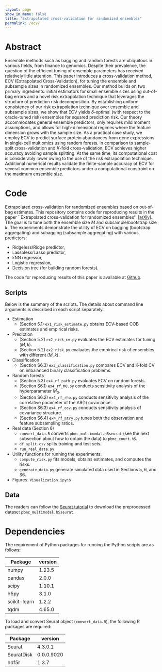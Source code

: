 ```yaml
---
layout: page
show_in_menu: false
title: "Extrapolated cross-validation for randomized ensembles"
permalink: /ecv/
---
```



# Abstract

Ensemble methods such as bagging and random forests are ubiquitous in various fields, from finance to genomics. Despite their prevalence, the question of the efficient tuning of ensemble parameters has received relatively little attention. This paper introduces a cross-validation method, ECV (Extrapolated Cross-Validation), for tuning the ensemble and subsample sizes in randomized ensembles. Our method builds on two primary ingredients: initial estimators for small ensemble sizes using out-of-bag errors and a novel risk extrapolation technique that leverages the structure of prediction risk decomposition. By establishing uniform consistency of our risk extrapolation technique over ensemble and subsample sizes, we show that ECV yields $\delta$-optimal (with respect to the oracle-tuned risk) ensembles for squared prediction risk. Our theory accommodates general ensemble predictors, only requires mild moment assumptions, and allows for high-dimensional regimes where the feature dimension grows with the sample size. As a practical case study, we employ ECV to predict surface protein abundances from gene expressions in single-cell multiomics using random forests. In comparison to sample-split cross-validation and $K$-fold cross-validation, ECV achieves higher accuracy avoiding sample splitting. At the same time, its computational cost is considerably lower owing to the use of the risk extrapolation technique. Additional numerical results validate the finite-sample accuracy of ECV for several common ensemble predictors under a computational constraint on the maximum ensemble size.



# Code


Extrapolated cross-validation for randomized ensembles based on out-of-bag estimates.
This repository contains code for reproducing results in the paper ``Extrapolated cross-validation for randomized ensembles'' [[arXiv]](https://arxiv.org/abs/2302.13511).
The goal is to tune both the ensemble size $M$ and subsample/bootstrap size $k$.
The experiments demonstrate the utility of ECV on bagging (bootstrap aggregating) and subagging (subsample aggregating) with various predictors:

- Ridgeless/Ridge predictor,
- Lassoless/Lasso predictor,
- kNN regressor,
- Logistic regression,
- Decision tree (for building random forests).

The code for reproducing results of this paper is available at [Github](https://github.com/jaydu1/ecv).



## Scripts

Below is the summary of the scripts. The details about command line arguments is described in each script separately.

- Estimation
	- (Section 5.1) `ex1_risk_estimate.py` obtains ECV-based OOB estimates and empirical risks.
- Prediction
	- (Section 5.2) `ex2_risk_cv.py` evaluates the ECV estimates for tuning $(M,k)$.
	- (Section 5.2) `ex2_risk.py` evaluates the empirical risk of ensembles with different $(M,k)$.
- Classification
	- (Section S6.3) `ex3_classification.py` compares ECV and K-fold CV on imbalanced binary classification problems.
- Random forests
	- (Section 5.3) `ex4_rf_path.py` evaluates ECV on random forests.
	- (Section S6.1) `ex4_rf_M0.py` conducts sensitivity analysis of the hyperparameter $M_0$.
	- (Section S6.2) `ex4_rf_rho.py` conducts sensitivity analysis of the correlative parameter of the AR(1) covariance.
	- (Section S6.3) `ex4_rf_cov.py` conducts sensitivity analysis of covariance structure.
	- (Section S6.4) `ex4_rf_mtry.py` tunes both the observation and feature subsampling ratios.
- Real data (Section 6)
	- `convert_data.R` converts `pbmc_multimodal.h5seurat` (see the next subsection about how to obtain the data) to `pbmc_count.h5`.
	- `df_split.csv` splits training and test sets.
	- `run_real_data.py`
- Utility functions for running the experiments: 
	- `compute_risk.py` fits models, obtains estimates, and computes the risks.
	- `generate_data.py` generate simulated data used in Sections 5, 6, and S6.
- Figures: `Visualization.ipynb`


## Data

The readers can follow the [Seurat tutorial](https://satijalab.org/seurat/articles/multimodal_reference_mapping.html) to download the preprocessed dataset `pbmc_multimodal.h5seurat`.

# Dependencies

The requirement of Python packages for running the Python scripts are as follows:


Package | version
---|---
numpy | 1.23.5
pandas | 2.0.0
scipy | 1.10.1
h5py | 3.1.0
scikit-learn | 1.2.2
tqdm | 4.65.0


To load and convert Seurat object (`convert_data.R`), the following R packages are required:

Package | version
---|---
Seurat | 4.3.0.1
SeuratDisk | 0.0.0.9020
hdf5r | 1.3.7